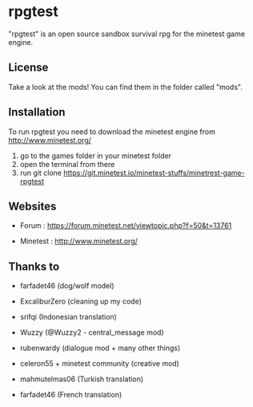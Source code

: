 # rpgtest
"rpgtest" is an open source sandbox survival rpg for the minetest game engine.

## License
Take a look at the mods! You can find them in the folder called "mods".

## Installation
To run rpgtest you need to download the minetest engine from http://www.minetest.org/

1. go to the games folder in your minetest folder
2. open the terminal from there
3. run git clone https://git.minetest.io/minetest-stuffs/minetrest-game-rpgtest

## Websites
* Forum : https://forum.minetest.net/viewtopic.php?f=50&t=13761

* Minetest : http://www.minetest.org/

## Thanks to
* farfadet46 (dog/wolf model)
* ExcaliburZero (cleaning up my code)
* srifqi (Indonesian translation)
* Wuzzy (@Wuzzy2 - central_message mod)
* rubenwardy (dialogue mod + many other things)

* celeron55 + minetest community (creative mod)
* mahmutelmas06 (Turkish translation)
* farfadet46 (French translation)
